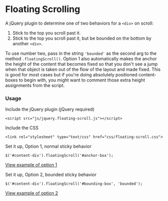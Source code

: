 # Floating Scrolling

A jQuery plugin to determine one of two behaviors for a ``<div>`` on scroll:
  1. Stick to the top you scroll past it.
  2. Stick to the top you scroll past it, but be bounded on the bottom by another ``<div>``. 

To use number two, pass in the string ``'bounded'`` as the second arg to the method ``.floatingScroll()``.
Option 1 also automatically makes the anchor the height of the content that becomes fixed so that you don't see a jump when that object is taken out of the flow of the layout and made fixed. This is good for most cases but if you're doing absolutely positioned content-boxes to begin with, you might want to comment those extra height assignments from the script.

### Usage

Include the jQuery plugin (jQuery required)

````
<script src="js/jquery.floating-scroll.js"></script>
````

Include the CSS 

````
<link rel="stylesheet" type="text/css" href="css/floating-scroll.css">
````

Set it up, Option 1, normal sticky behavior

````
$('#content-div').floatingScroll('#anchor-box');
````

<a href="http://mhkeller.github.io/floating-scroll/anchor-behavior.html" target="_blank">View example of option 1</a>

Set it up, Option 2, bounded sticky behavior

````
$('#content-div').floatingScroll('#bounding-box', 'bounded');
````

<a href="http://mhkeller.github.io/floating-scroll/bounded-behavior.html" target="_blank">View example of option 2</a>
